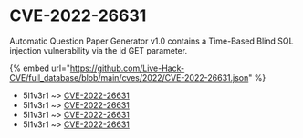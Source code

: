 # CVE-2022-26631

Automatic Question Paper Generator v1.0 contains a Time-Based Blind SQL injection vulnerability via the id GET parameter.

{% embed url="https://github.com/Live-Hack-CVE/full_database/blob/main/cves/2022/CVE-2022-26631.json" %}


* 5l1v3r1 ~> [CVE-2022-26631](https://www.alice-snow.ru/2022/database/cve-2022-26631/cve-2022-26631-5l1v3r1)
* 5l1v3r1 ~> [CVE-2022-26631](https://www.alice-snow.ru/2022/database/cve-2022-26631/cve-2022-26631-5l1v3r1)
* 5l1v3r1 ~> [CVE-2022-26631](https://www.alice-snow.ru/2022/database/cve-2022-26631/cve-2022-26631-5l1v3r1)
* 5l1v3r1 ~> [CVE-2022-26631](https://www.alice-snow.ru/2022/database/cve-2022-26631/cve-2022-26631-5l1v3r1)